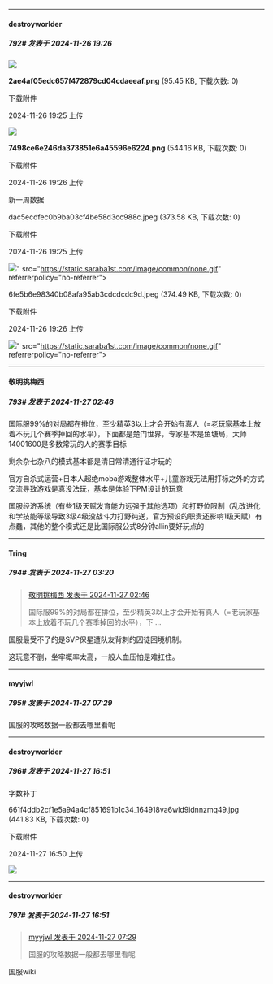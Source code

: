 ﻿
*****

####  destroyworlder  
##### 792#       发表于 2024-11-26 19:26

<img src="https://img.saraba1st.com/forum/202411/26/192548e757gbesm03ammnw.png" referrerpolicy="no-referrer">

<strong>2ae4af05edc657f472879cd04cdaeeaf.png</strong> (95.45 KB, 下载次数: 0)

下载附件

2024-11-26 19:25 上传

<img src="https://img.saraba1st.com/forum/202411/26/192608vyyxf4fcyxepscw4.png" referrerpolicy="no-referrer">

<strong>7498ce6e246da373851e6a45596e6224.png</strong> (544.16 KB, 下载次数: 0)

下载附件

2024-11-26 19:26 上传

新一周数据

dac5ecdfec0b9ba03cf4be58d3cc988c.jpeg
(373.58 KB, 下载次数: 0)

下载附件

2024-11-26 19:25 上传

<img src="https://img.saraba1st.com/forum/202411/26/192554fc6yw6clwlrm66ec.jpeg" referrerpolicy="no-referrer">" src="https://static.saraba1st.com/image/common/none.gif" referrerpolicy="no-referrer">

6fe5b6e98340b08afa95ab3cdcdcdc9d.jpeg
(374.49 KB, 下载次数: 0)

下载附件

2024-11-26 19:26 上传

<img src="https://img.saraba1st.com/forum/202411/26/192601yw48xd2m2nnmof29.jpeg" referrerpolicy="no-referrer">" src="https://static.saraba1st.com/image/common/none.gif" referrerpolicy="no-referrer">


*****

####  敬明挑梅西  
##### 793#       发表于 2024-11-27 02:46

国际服99%的对局都在排位，至少精英3以上才会开始有真人（=老玩家基本上放着不玩几个赛季掉回的水平），下面都是楚门世界，专家基本是鱼塘局，大师14001600是多数常玩的人的赛季目标

剩余杂七杂八的模式基本都是清日常清通行证才玩的

官方自杀式运营+日本人超绝moba游戏整体水平+儿童游戏无法用打标之外的方式交流导致游戏是真没法玩，基本是体验下PM设计的玩意

国服经济系统（有些1级天赋发育能力远强于其他选项）和打野位限制（乱改进化和学技能等级导致3级4级没战斗力打野纯送，官方预设的职责还影响1级天赋）有点蠢，其他的整个模式还是比国际服公式8分钟allin要好玩点的


*****

####  Tring  
##### 794#       发表于 2024-11-27 03:20

<blockquote><a href="httphttps://bbs.saraba1st.com/2b/forum.php?mod=redirect&amp;goto=findpost&amp;pid=66782803&amp;ptid=1943868" target="_blank">敬明挑梅西 发表于 2024-11-27 02:46</a>

国际服99%的对局都在排位，至少精英3以上才会开始有真人（=老玩家基本上放着不玩几个赛季掉回的水平），下 ...</blockquote>
国服最受不了的是SVP保星遭队友背刺的囚徒困境机制。

这玩意不删，坐牢概率太高，一般人血压怕是难扛住。


*****

####  myyjwl  
##### 795#       发表于 2024-11-27 07:29

国服的攻略数据一般都去哪里看呢


*****

####  destroyworlder  
##### 796#       发表于 2024-11-27 16:51

字数补丁

661f4ddb2cf1e5a94a4cf851691b1c34_164918va6wld9idnnzmq49.jpg
(441.83 KB, 下载次数: 0)

下载附件

2024-11-27 16:50 上传

<img src="https://img.saraba1st.com/forum/202411/27/165055j475mtg3gdq8vvvz.jpg" referrerpolicy="no-referrer">

*****

####  destroyworlder  
##### 797#       发表于 2024-11-27 16:51

<blockquote><a href="httphttps://bbs.saraba1st.com/2b/forum.php?mod=redirect&amp;goto=findpost&amp;pid=66783012&amp;ptid=1943868" target="_blank">myyjwl 发表于 2024-11-27 07:29</a>

国服的攻略数据一般都去哪里看呢</blockquote>
国服wiki

